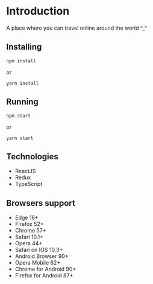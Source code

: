 # Introduction
A place where you can travel online around the world ^_^

## Installing
```
npm install
```
or
```
yarn install
```

## Running
```
npm start
```
or
```
yarn start
```

## Technologies
- ReactJS
- Redux
- TypeScript

## Browsers support
- Edge 16+
- Firefox 52+
- Chrome 57+
- Safari 10.1+
- Opera 44+
- Safari on IOS 10.3+
- Android Browser 90+
- Opera Mobile 62+
- Chrome for Android 90+
- Firefox for Android 87+